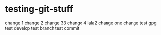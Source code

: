 # testing-git-stuff
change 1
change 2
change 33
change 4
lala2
change one
change test gpg
test develop
test branch
test commit